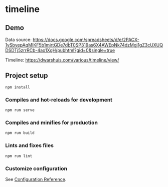 # timeline

## Demo

Data source: https://docs.google.com/spreadsheets/d/e/2PACX-1vSbyepAqMIKF5b1mirtGDe7dbT0SP319as6X4AWEpNk74dzMgj1gZ3cUXUQDSDTj5zrrRCb-4ao1XgH/pubhtml?gid=0&single=true

Timeline: https://dwarshuis.com/various/timeline/view/

## Project setup

```
npm install
```

### Compiles and hot-reloads for development

```
npm run serve
```

### Compiles and minifies for production

```
npm run build
```

### Lints and fixes files

```
npm run lint
```

### Customize configuration

See [Configuration Reference](https://cli.vuejs.org/config/).
